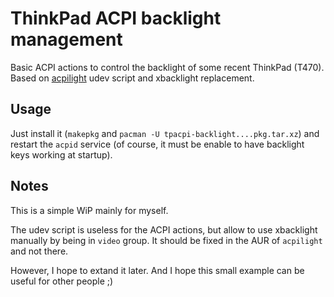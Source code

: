 # ThinkPad ACPI backlight management

Basic ACPI actions to control the backlight of some recent ThinkPad (T470).
Based on [acpilight](https://github.com/wavexx/acpilight) udev script and
xbacklight replacement.

## Usage
Just install it (`makepkg` and `pacman -U tpacpi-backlight....pkg.tar.xz`) and restart the `acpid`
service (of course, it must be enable to have backlight keys working at startup).

## Notes
This is a simple WiP mainly for myself.

The udev script is useless for the ACPI actions, but allow to use xbacklight manually by
being in `video` group.
It should be fixed in the AUR of `acpilight` and not there.

However, I hope to extand it later.
And I hope this small example can be useful for other people ;)

